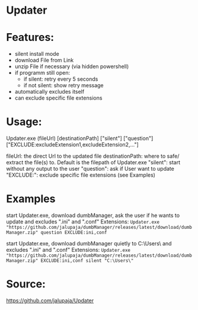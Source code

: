 # Updater

 
# Features:
- silent install mode
- download File from Link
- unzip File if necessary (via hidden powershell)
- if programm still open: 
	- if silent: retry every 5 seconds 
	- if not silent: show retry message
- automatically excludes itself
- can exclude specific file extensions

# Usage:
Updater.exe (fileUrl) [destinationPath] ["silent"] ["question"] ["EXCLUDE:excludeExtension1,excludeExtension2,..."]

fileUrl: the direct Url to the updated file
destinationPath: where to safe/ extract the file(s) to. Default is the filepath of Updater.exe
"silent": start without any output to the user
"question": ask if User want to update
"EXCLUDE:": exclude specific file extensions (see Examples)

# Examples
start Updater.exe, download dumbManager, ask the user if he wants to update and excludes ".ini" and ".conf" Extensions:
`Updater.exe "https://github.com/jalupaja/dumbManager/releases/latest/download/dumbManager.zip" question EXCLUDE:ini,conf`

start Updater.exe, download dumbManager quietly to C:\Users\ and excludes ".ini" and ".conf" Extensions:
`Updater.exe "https://github.com/jalupaja/dumbManager/releases/latest/download/dumbManager.zip" EXCLUDE:ini,conf silent "C:\Users\"`


# Source: 
https://github.com/jalupaja/Updater